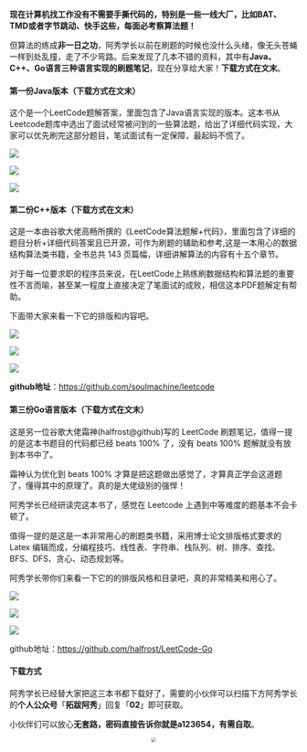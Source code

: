 **现在计算机找工作没有不需要手撕代码的，特别是一些一线大厂，比如BAT、TMD或者字节跳动、快手这些，每面必考察算法题！**

但算法的练成**非一日之功**，阿秀学长以前在刷题的时候也没什么头绪，像无头苍蝇一样到处乱撞，走了不少弯路。后来发现了几本不错的资料，其中有**Java、C++、Go语言三种语言实现的刷题笔记**，现在分享给大家！**下载方式在文末**。

#### **第一份Java版本（下载方式在文末）**

这个是一个LeetCode题解答案，里面包含了Java语言实现的版本。这本书从Leetcode题库中选出了面试经常被问到的一些算法题，给出了详细代码实现，大家可以优先刷完这部分题目，笔试面试有一定保障，最起码不慌了。

![](https://cdn.jsdelivr.net/gh/forthespada/mediaImage2@4.1/202105/QQ截图20210425113021.png)

![](https://cdn.jsdelivr.net/gh/forthespada/mediaImage2@4.1/202105/QQ截图20210425112909.png)

![](https://cdn.jsdelivr.net/gh/forthespada/mediaImage2@4.1/202105/QQ截图20210425112928.png)



#### **第二份C++版本（下载方式在文末）**

这是一本由谷歌大佬高畅所撰的《LeetCode算法题解+代码》，里面包含了详细的题目分析+详细代码答案且已开源，可作为刷题的辅助和参考,这是一本用心的数据结构算法类书籍，全书总共 143 页篇幅，详细讲解算法的内容有十五个章节。

对于每一位要求职的程序员来说，在LeetCode上熟练刷数据结构和算法题的重要性不言而喻，甚至某一程度上直接决定了笔面试的成败，相信这本PDF题解定有帮助。

下面带大家来看一下它的排版和内容吧。

![](https://cdn.jsdelivr.net/gh/forthespada/mediaImage2@4.1/202105/QQ截图20210425111923.png)

![](https://cdn.jsdelivr.net/gh/forthespada/mediaImage2@4.1/202105/QQ截图20210425112000.png)



![](https://cdn.jsdelivr.net/gh/forthespada/mediaImage2@4.1/202105/QQ截图20210425112012.png)

**github地址**：https://github.com/soulmachine/leetcode

#### **第三份Go语言版本（下载方式在文末）**

这是另一位谷歌大佬霜神(halfrost@github)写的 LeetCode 刷题笔记，值得一提的是这本书题目的代码都已经 beats 100% 了，没有 beats 100% 题解就没有放到本书中了。

霜神认为优化到 beats 100% 才算是把这题做出感觉了，才算真正学会这道题了，懂得其中的原理了。真的是大佬级别的强悍！

阿秀学长已经研读完这本书了，感觉在 Leetcode 上遇到中等难度的题基本不会卡顿了。

值得一提的是这是一本非常用心的刷题类书籍，采用博士论文排版格式要求的 Latex 编辑而成，分编程技巧、线性表、字符串、栈队列、树、排序、查找、BFS、DFS、贪心、动态规划等。

阿秀学长带你们来看一下它的的排版风格和目录吧，真的非常精美和用心了。

![](https://cdn.jsdelivr.net/gh/forthespada/mediaImage2@4.1/202105/QQ截图20210522220257.png)

![](https://cdn.jsdelivr.net/gh/forthespada/mediaImage2@4.1/202105/QQ截图20210522220322.png)

![](https://cdn.jsdelivr.net/gh/forthespada/mediaImage2@4.1/202105/QQ截图20210522220311.png)



github地址：https://github.com/halfrost/LeetCode-Go

#### **下载方式**

阿秀学长已经替大家把这三本书都下载好了，需要的小伙伴可以扫描下方阿秀学长的**个人公众号**「**拓跋阿秀**」回复「**02**」即可获取。

小伙伴们可以放心**无套路，密码直接告诉你就是a123654，有需自取**。

<div align="center">
    <img src="https://cdn.jsdelivr.net/gh/forthespada/mediaImage2@1.3/202103/公众号：拓跋阿秀.png" style="zoom:50%;" />
</div>



